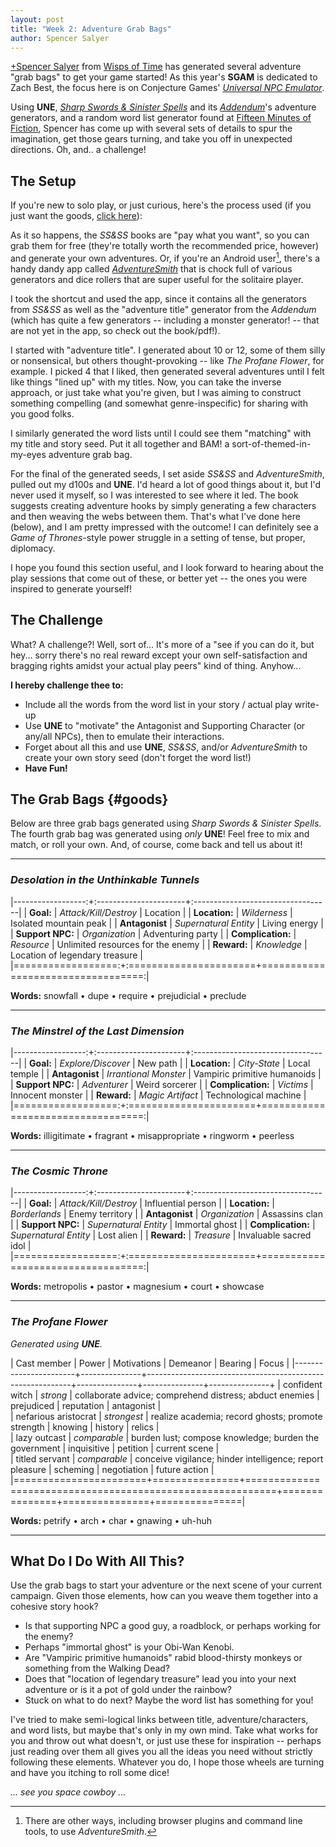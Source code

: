 ```yaml
---
layout: post
title: "Week 2: Adventure Grab Bags"
author: Spencer Salyer
---
```


[+Spencer Salyer](https://plus.google.com/+SDSalyer) from 
[Wisps of Time](http://wispsoftime.com) has 
generated several adventure "grab bags" to get your game started! As 
this year's **SGAM** is dedicated to Zach Best, the focus here is on 
Conjecture Games' [_Universal NPC Emulator_](http://www.drivethrurpg.com/product/134163/UNE-The-Universal-NPC-Emulator-rev?manufacturers_id=7251).

Using **UNE**, [_Sharp Swords & Sinister Spells_](http://www.drivethrurpg.com/product/198163/Sharp-Swords--Sinister-Spells?manufacturers_id=10771)
 and its [_Addendum_](http://www.drivethrurpg.com/product/219747/Sharp-Swords--Sinister-Spells--Addendum?manufacturers_id=10771)'s 
adventure generators, and a random word list generator 
found at [Fifteen Minutes of Fiction](http://www.fifteenminutesoffiction.com/grabbag.asp?count=5),
Spencer has come up with several sets of details to spur the imagination, 
get those gears turning, and take you off in unexpected directions. Oh, and.. a challenge!

## The Setup

If you're new to solo play, or just curious, here's the process used (if you just want the goods, 
[click here](#goods)):

As it so happens, the _SS&SS_ books are "pay what you want", so you can grab them for free (they're totally 
worth the recommended price, however) and generate your own adventures. Or, if you're an Android user[^1], there's 
a handy dandy app called [_AdventureSmith_](https://stevesea.github.io/Adventuresmith/) that is chock full of various generators and dice rollers that 
are super useful for the solitaire player.

[^1]:There are other ways, including browser plugins and command line tools, to use _AdventureSmith_.

I took the shortcut and used the app, since it contains all the 
generators from _SS&SS_ as well as the "adventure title" generator from the _Addendum_ (which has quite a few 
generators -- including a monster generator! -- that are not yet in the app, so check out the book/pdf!).

I started with "adventure title". I generated about 10 or 12, some of them silly or nonsensical, but others 
thought-provoking -- like _The Profane Flower_, for example. I picked 4 that I liked, then generated several 
adventures until I felt like things "lined up" with my titles. Now, you can take the inverse approach, or just 
take what you're given, but I was aiming to construct something compelling (and somewhat genre-inspecific) for 
sharing with you good folks.

I similarly generated the word lists until I could see them "matching" with my title and story seed. Put it all 
together and BAM! a sort-of-themed-in-my-eyes adventure grab bag.

For the final of the generated seeds, I set aside _SS&SS_ and _AdventureSmith_, pulled out my d100s and **UNE**.
I'd heard a lot of good things about it, but I'd never used it myself, so I was interested to see where it led.
The book suggests creating adventure hooks by simply generating a few characters and then weaving the webs 
between them. That's what I've done here (below), and I am pretty impressed with the outcome! I can definitely 
see a _Game of Thrones_-style power struggle in a setting of tense, but proper, diplomacy.

I hope you found this section useful, and I look forward to hearing about the play sessions that come out of these, 
or better yet -- the ones you were inspired to generate yourself!

## The Challenge

What? A challenge?! Well, sort of... It's more of a "see if you can do it, but hey... sorry there's no real reward 
except your own self-satisfaction and bragging rights amidst your actual play peers" kind of thing. Anyhow...

**I hereby challenge thee to:**

* Include all the words from the word list in your story / actual play write-up
* Use **UNE** to "motivate" the Antagonist and Supporting Character (or any/all NPCs), then to emulate their interactions.
* Forget about all this and use **UNE**, _SS&SS_, and/or _AdventureSmith_ to create your own story seed (don't forget the word list!)
* **Have Fun!**

## The Grab Bags	{#goods}

Below are three grab bags generated using _Sharp Swords & Sinister Spells_. 
The fourth grab bag was generated using _only_ **UNE**! Feel free to mix and 
match, or roll your own. And, of course, come back and tell us about it!

---

### _Desolation in the Unthinkable Tunnels_ 

|------------------:+:----------------------+:----------------------------------|
| **Goal:**   		| _Attack/Kill/Destroy_	| Location                          |
| **Location:**   	| _Wilderness_			| Isolated mountain peak            |
| **Antagonist**  	| _Supernatural Entity_ | Living energy                     |
| **Support NPC:**  | _Organization_		| Adventuring party                 |
| **Complication:**	| _Resource_			| Unlimited resources for the enemy	|
| **Reward:** 		| _Knowledge_			| Location of legendary treasure    |
|==================:+:======================+==================================:|

**Words:** 			snowfall &#8226; dupe &#8226; require &#8226; prejudicial &#8226; preclude

---

### _The Minstrel of the Last Dimension_ 

|------------------:+:----------------------+:----------------------------------|
| **Goal:**   		| _Explore/Discover_	| New path                          |
| **Location:**   	| _City-State_			| Local temple                      |
| **Antagonist**  	| _Irrantional Monster_ | Vampiric primitive humanoids      |
| **Support NPC:**  | _Adventurer_			| Weird sorcerer	                |
| **Complication:**	| _Victims_				| Innocent monster					|
| **Reward:** 		| _Magic Artifact_		| Technological machine			    |
|==================:+:======================+==================================:|

**Words:** 			illigitimate &#8226; fragrant &#8226; misappropriate &#8226; ringworm &#8226; peerless

---

### _The Cosmic Throne_ 

|------------------:+:----------------------+:----------------------------------|
| **Goal:**   		| _Attack/Kill/Destroy_	| Influential person                |
| **Location:**   	| _Borderlands_			| Enemy territory                   |
| **Antagonist**  	| _Organization_ 		| Assassins clan				    |
| **Support NPC:**  | _Supernatural Entity_	| Immortal ghost					|
| **Complication:**	| _Supernatural Entity_	| Lost alien						|
| **Reward:** 		| _Treasure_			| Invaluable sacred idol		    |
|==================:+:======================+==================================:|

**Words:** 			metropolis &#8226; pastor &#8226; magnesium &#8226; court &#8226; showcase

---

### _The Profane Flower_ 

_Generated using **UNE**._

| Cast member			| Power			| Motivations												| Demeanor		| Bearing		| Focus			|
|-----------------------+---------------+-----------------------------------------------------------+---------------+---------------+---------------+
| confident witch		| _strong_		| collaborate advice; comprehend distress; abduct enemies	| prejudiced 	| reputation	| antagonist	|	
| nefarious aristocrat	| _strongest_	| realize academia; record ghosts; promote strength			| knowing 		| history 		| relics 		|	
| lazy outcast 			| _comparable_	| burden lust; compose knowledge; burden the government		| inquisitive	| petition 		| current scene |	
| titled servant		| _comparable_	| conceive vigilance; hinder intelligence; report pleasure	| scheming 		| negotiation	| future action |	
|=======================+===============+===========================================================+===============+===============+===============|

**Words:** 			petrify &#8226; arch &#8226; char &#8226; gnawing &#8226; uh-huh

---

## What Do I Do With All This?

Use the grab bags to start your adventure or the next scene of your current campaign. Given those elements, how can you weave them 
together into a cohesive story hook? 

* Is that supporting NPC a good guy, a roadblock, or perhaps working for the enemy?
* Perhaps "immortal ghost" is your Obi-Wan Kenobi.
* Are "Vampiric primitive humanoids" rabid blood-thirsty monkeys or something from the Walking Dead? 
* Does that "location of legendary treasure" lead you into your next adventure or is it a pot of gold under the rainbow?
* Stuck on what to do next? Maybe the word list has something for you!

I've tried to make semi-logical links between title, adventure/characters, and word lists, but maybe that's only in my own mind. 
Take what works for you and throw out what doesn't, or just use these for inspiration -- perhaps just reading over them all 
gives you all the ideas you need without strictly following these elements. Whatever you do, I hope those wheels are turning 
and have you itching to roll some dice!

_... see you space cowboy ..._